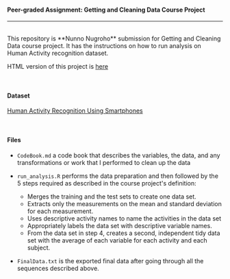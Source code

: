 #### Peer-graded Assignment: Getting and Cleaning Data Course Project

---

<br/>
This repository is **Nunno Nugroho** submission for Getting and Cleaning Data course project. It has the instructions on how to run analysis on Human Activity recognition dataset.

HTML version of this project is [here](https://rpubs.com/ninjazzle/DS-JHU-3-4-Final) 

<br/>

#### Dataset

[Human Activity Recognition Using Smartphones](http://archive.ics.uci.edu/ml/datasets/Human+Activity+Recognition+Using+Smartphones)

<br/>

#### Files

* `CodeBook.md` a code book that describes the variables, the data, and any transformations or work that I performed to clean up the data

* `run_analysis.R` performs the data preparation and then followed by the 5 steps required as described in the course project's definition:
    + Merges the training and the test sets to create one data set.
    + Extracts only the measurements on the mean and standard deviation for each measurement.
    + Uses descriptive activity names to name the activities in the data set
    + Appropriately labels the data set with descriptive variable names.
    + From the data set in step 4, creates a second, independent tidy data set with the average of each variable for each activity and each subject.
    
* `FinalData.txt` is the exported final data after going through all the sequences described above.